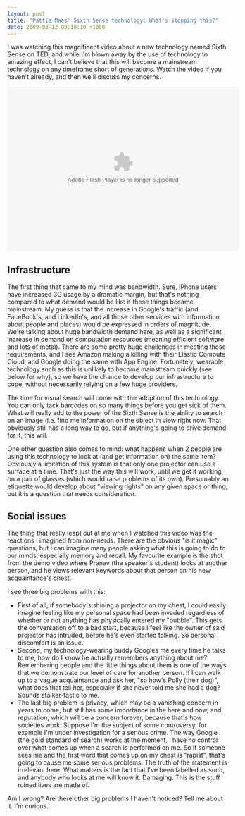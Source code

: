 ```yaml
---
layout: post
title: "Pattie Maes' Sixth Sense technology: What's stopping this?"
date: 2009-03-12 09:18:10 +1000
---
```

I was watching this magnificent video about a new technology named Sixth Sense on TED, and while I'm blown away by the use of technology to amazing effect, I can't believe that this will become a mainstream technology on any timeframe short of generations. Watch the video if you haven't already, and then we'll discuss my concerns.

<object width="526" height="374"><param name="movie" value="http://video.ted.com/assets/player/swf/EmbedPlayer.swf"></param><param name="allowFullScreen" value="true" /><param name="allowScriptAccess" value="always"/><param name="wmode" value="transparent"></param><param name="bgColor" value="#ffffff"></param><param name="flashvars" value="vu=http://video.ted.com/talk/stream/2009/Blank/PattieMaes_2009-320k.mp4&su=http://images.ted.com/images/ted/tedindex/embed-posters/PattieMaes-2009.embed_thumbnail.jpg&vw=512&vh=288&ap=0&ti=481&lang=en&introDuration=15330&adDuration=4000&postAdDuration=830&adKeys=talk=pattie_maes_demos_the_sixth_sense;year=2009;theme=what_s_next_in_tech;event=TED2009;tag=demo;tag=design;tag=interface+design;tag=technology;&preAdTag=tconf.ted/embed;tile=1;sz=512x288;" /><embed src="http://video.ted.com/assets/player/swf/EmbedPlayer.swf" pluginspace="http://www.macromedia.com/go/getflashplayer" type="application/x-shockwave-flash" wmode="transparent" bgColor="#ffffff" width="526" height="374" allowFullScreen="true" allowScriptAccess="always" flashvars="vu=http://video.ted.com/talk/stream/2009/Blank/PattieMaes_2009-320k.mp4&su=http://images.ted.com/images/ted/tedindex/embed-posters/PattieMaes-2009.embed_thumbnail.jpg&vw=512&vh=288&ap=0&ti=481&lang=en&introDuration=15330&adDuration=4000&postAdDuration=830&adKeys=talk=pattie_maes_demos_the_sixth_sense;year=2009;theme=what_s_next_in_tech;event=TED2009;tag=demo;tag=design;tag=interface+design;tag=technology;&preAdTag=tconf.ted/embed;tile=1;sz=512x288;"></embed></object>

## Infrastructure

The first thing that came to my mind was bandwidth. Sure, iPhone users have increased 3G usage by a dramatic margin, but that's nothing compared to what demand would be like if these things became mainstream. My guess is that the increase in Google's traffic (and FaceBook's, and LinkedIn's, and all those other services with information about people and places) would be expressed in orders of magnitude. We're talking about huge bandwidth demand here, as well as a significant increase in demand on computation resources (meaning efficient software and lots of metal). There are some pretty huge challenges in meeting those requirements, and I see Amazon making a killing with their Elastic Compute Cloud, and Google doing the same with App Engine. Fortunately, wearable technology such as this is unlikely to become mainstream quickly (see below for why), so we have the chance to develop our infrastructure to cope, without necessarily relying on a few huge providers.

The time for visual search will come with the adoption of this technology. You can only tack barcodes on so many things before you get sick of them. What will really add to the power of the Sixth Sense is the ability to search on an image (i.e. find me information on the object in view right now. That obviously still has a long way to go, but if anything's going to drive demand for it, this will.

One other question also comes to mind: what happens when 2 people are using this technology to look at (and get information on) the same item? Obviously a limitation of this system is that only one projector can use a surface at a time. That's just the way this will work, until we get it working on a pair of glasses (which would raise problems of its own). Presumably an etiquette would develop about "viewing rights" on any given space or thing, but it is a question that needs consideration.

## Social issues

The thing that really leapt out at me when I watched this video was the reactions I imagined from non-nerds. There are the obvious "is it magic" questions, but I can imagine many people asking what this is going to do to our minds, especially memory and recall. My favourite example is the shot from the demo video where Pranav (the speaker's student) looks at another person, and he views relevant keywords about that person on his new acquaintance's chest.

I see three big problems with this:

* First of all, if somebody's shining a projector on my chest, I could easily imagine feeling like my personal space had been invaded regardless of whether or not anything has physically entered my "bubble". This gets the conversation off to a bad start, because I feel like the owner of said projector has intruded, before he's even started talking. So personal discomfort is an issue.
* Second, my technology-wearing buddy Googles me every time he talks to me, how do I know he actually remembers anything about me? Remembering people and the little things about them is one of the ways that we demonstrate our level of care for another person. If I can walk up to a vague acquaintance and ask her, "so how's Polly (their dog)", what does that tell her, especially if she never told me she had a dog? Sounds stalker-tastic to me.
* The last big problem is privacy, which may be a vanishing concern in years to come, but still has some importance in the here and now, and reputation, which will be a concern forever, because that's how societies work. Suppose I'm the subject of some controversy, for example I'm under investigation for a serious crime. The way Google (the gold standard of search) works at the moment, I have no control over what comes up when a search is performed on me. So if someone sees me and the first word that comes up on my chest is "rapist", that's going to cause me some serious problems. The truth of the statement is irrelevant here. What matters is the fact that I've been labelled as such, and anybody who looks at me will know it. Damaging. This is the stuff ruined lives are made of.

Am I wrong? Are there other big problems I haven't noticed? Tell me about it. I'm curious.
